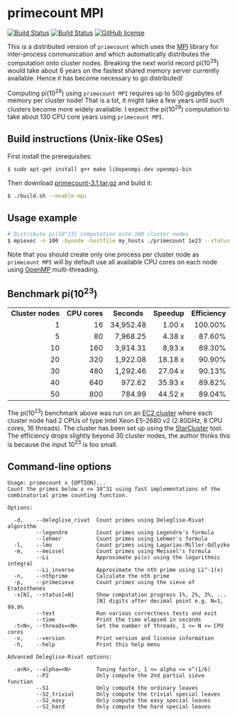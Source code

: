 primecount MPI
==============
[![Build Status](https://travis-ci.org/kimwalisch/primecount.svg)](https://travis-ci.org/kimwalisch/primecount)
[![Build Status](https://ci.appveyor.com/api/projects/status/github/kimwalisch/primecount?branch=master&svg=true)](https://ci.appveyor.com/project/kimwalisch/primecount)
[![GitHub license](https://img.shields.io/badge/license-BSD%202-blue.svg)](https://github.com/kimwalisch/primecount/blob/master/COPYING)

This is a distributed version of ```primecount``` which uses the
[MPI](https://en.wikipedia.org/wiki/Message_Passing_Interface) library for
inter-process communication and which automatically distributes
the computation onto cluster nodes. Breaking the next world record pi(10<sup>28</sup>)
would take about 6 years on the fastest shared memory server currently
available. Hence it has become necessary to go distributed!

Computing pi(10<sup>28</sup>) using ```primecount MPI``` requires up to 500 gigabytes
of memory per cluster node! That is a lot, it might take a few years until
such clusters become more widely available. I expect the pi(10<sup>28</sup>)
computation to take about 130 CPU core years using ```primecount MPI```.

Build instructions (Unix-like OSes)
-----------------------------------

First install the prerequisites:
```sh
$ sudo apt-get install g++ make libopenmpi-dev openmpi-bin
```

Then download
[primecount-3.1.tar.gz](https://dl.bintray.com/kimwalisch/primecount/primecount-3.1.tar.gz)
and build it:
```sh
$ ./build.sh --enable-mpi
```

Usage example
-------------

```sh
# Distribute pi(10^23) computation onto 100 cluster nodes
$ mpiexec -n 100 -bynode -hostfile my_hosts ./primecount 1e23 --status
```

Note that you should create only one process per cluster node as
```primecount MPI``` will by default use all available CPU cores
on each node using [OpenMP](https://en.wikipedia.org/wiki/OpenMP)
multi-threading.

Benchmark pi(10<sup>23</sup>)
-----------------------------
<table>
  <tr align="center">
    <td><b>Cluster nodes</b></td>
    <td><b>CPU cores</b></td>
    <td><b>Seconds</b></td>
    <td><b>Speedup</b></td>
    <td><b>Efficiency</b></td>
  </tr>
  <tr align="right">
    <td>1</td>
    <td>16</td>
    <td>34,952.48</td>
    <td>1.00 x</td>
    <td>100.00%</td>
  </tr>
  </tr>
  <tr align="right">
    <td>5</td>
    <td>80</td>
    <td>7,968.25</td>
    <td>4.38 x</td>
    <td>87.60%</td>
  </tr>
  </tr>
  <tr align="right">
    <td>10</td>
    <td>160</td>
    <td>3,914.31</td>
    <td>8,93 x</td>
    <td>89.30%</td>
  </tr>
  </tr>
  <tr align="right">
    <td>20</td>
    <td>320</td>
    <td>1,922.08</td>
    <td>18.18 x</td>
    <td>90.90%</td>
  </tr>
  </tr>
  <tr align="right">
    <td>30</td>
    <td>480</td>
    <td>1,292.46</td>
    <td>27.04 x</td>
    <td>90.13%</td>
  </tr>
  <tr align="right">
    <td>40</td>
    <td>640</td>
    <td>972.62</td>
    <td>35.93 x</td>
    <td>89.82%</td>
  </tr>
  <tr align="right">
    <td>50</td>
    <td>800</td>
    <td>784.99</td>
    <td>44.52 x</td>
    <td>89.04%</td>
  </tr>
</table>

The pi(10<sup>23</sup>) benchmark above was run on an
[EC2 cluster](https://aws.amazon.com/ec2/) where each cluster node had
2 CPUs of type Intel Xeon E5-2680 v2 (2.80GHz, 8 CPU cores, 16 threads).
The cluster has been set up using the
[StarCluster](http://star.mit.edu/cluster/) tool. The efficiency drops
slightly beyond 30 cluster nodes, the author thinks this is because
the input 10<sup>23</sup> is too small.

Command-line options
--------------------

```
Usage: primecount x [OPTION]...
Count the primes below x <= 10^31 using fast implementations of the
combinatorial prime counting function.

Options:

  -d,    --deleglise_rivat  Count primes using Deleglise-Rivat algorithm
         --legendre         Count primes using Legendre's formula
         --lehmer           Count primes using Lehmer's formula
  -l,    --lmo              Count primes using Lagarias-Miller-Odlyzko
  -m,    --meissel          Count primes using Meissel's formula
         --Li               Approximate pi(x) using the logarithmic integral
         --Li_inverse       Approximate the nth prime using Li^-1(x)
  -n,    --nthprime         Calculate the nth prime
  -p,    --primesieve       Count primes using the sieve of Eratosthenes
  -s[N], --status[=N]       Show computation progress 1%, 2%, 3%, ...
                            [N] digits after decimal point e.g. N=1, 99.9%
         --test             Run various correctness tests and exit
         --time             Print the time elapsed in seconds
  -t<N>, --threads=<N>      Set the number of threads, 1 <= N <= CPU cores
  -v,    --version          Print version and license information
  -h,    --help             Print this help menu

Advanced Deleglise-Rivat options:

  -a<N>, --alpha=<N>        Tuning factor, 1 <= alpha <= x^(1/6)
         --P2               Only compute the 2nd partial sieve function
         --S1               Only compute the ordinary leaves
         --S2_trivial       Only compute the trivial special leaves
         --S2_easy          Only compute the easy special leaves
         --S2_hard          Only compute the hard special leaves
```
